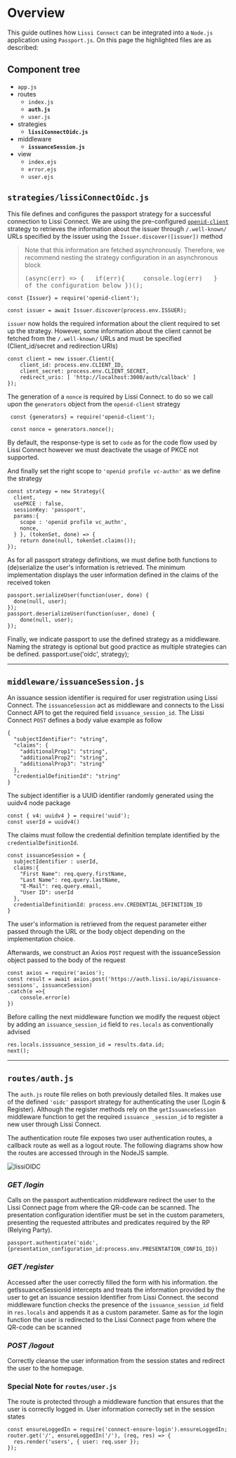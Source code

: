 # Overview

This guide outlines how `Lissi Connect` can be integrated into a `Node.js` application using `Passport.js`.
On this page the highlighted files are as described:

## Component tree

- `app.js`
- routes
  - `index.js`
  - **`auth.js`**
  - `user.js`
- strategies
  - **`lissiConnectOidc.js`**
- middleware
  - **`issuanceSession.js`**
- view
  - `index.ejs`
  - `error.ejs`
  - `user.ejs`

## **`strategies/lissiConnectOidc.js`**

This file defines and configures the passport strategy for a successful connection to Lissi Connect. We are using the pre-configured [`openid-client`](https://www.passportjs.org/packages/openid-client/) strategy to retrieves the information about the issuer through `/.well-known/` URLs specified by the issuer using the `Issuer.discover([issuer])` method

> Note that this information are fetched asynchronously. Therefore, we recommend nesting the strategy configuration in an asynchronous block\
    <pre>(async(err) => {
      &nbsp;&nbsp;if(err){
        &nbsp;&nbsp;&nbsp;&nbsp;console.log(err)
      &nbsp;&nbsp;}
      &nbsp;&nbsp;// Rest of the configuration below
    })();</pre>

    const {Issuer} = require('openid-client');
    
    const issuer = await Issuer.discover(process.env.ISSUER);

`issuer` now holds the required information about the client required to set up the strategy. However, some information about the client cannot be fetched from the `/.well-known/` URLs and must be specified (Client_id/secret and redirection URIs)

    const client = new issuer.Client({
        client_id: process.env.CLIENT_ID,
        client_secret: process.env.CLIENT_SECRET,
        redirect_uris: [ 'http://localhost:3000/auth/callback' ]
    });

The generation of a `nonce` is required by Lissi Connect. to do so we call upon the `generators` object from the `openid-client` strategy

     const {generators} = require('openid-client');

     const nonce = generators.nonce();

By default, the response-type is set to `code` as for the code flow used by Lissi Connect however we must deactivate the usage of PKCE not supported.

And finally set the right scope to `'openid profile vc-authn'` as we define the strategy

    const strategy = new Strategy({ 
      client,
      usePKCE : false,
      sessionKey: 'passport',
      params:{
        scope : 'openid profile vc_authn',
        nonce,
      } }, (tokenSet, done) => {
        return done(null, tokenSet.claims());
    });

As for all passport strategy definitions, we must define both functions to (de)serialize the user's information is retrieved. The minimum implementation displays the user information defined in the claims of the received token

    passport.serializeUser(function(user, done) {
      done(null, user);   
    });
    passport.deserializeUser(function(user, done) {
        done(null, user);
    });

Finally, we indicate passport to use the defined strategy as a middleware. Naming the strategy is optional but good practice as multiple strategies can be defined.
    passport.use('oidc', strategy);

------

## **`middleware/issuanceSession.js`**

An issuance session identifier is required for user registration using Lissi Connect. The `issuanceSession` act as middleware and connects to the Lissi Connect API to get the required field `issuance_session_id`. The Lissi Connect `POST` defines a body value example as follow

    {
      "subjectIdentifier": "string",
      "claims": {
        "additionalProp1": "string",
        "additionalProp2": "string",
        "additionalProp3": "string"
      },
      "credentialDefinitionId": "string"
    }

The subject identifier is a UUID identifier randomly generated using the uuidv4 node package

    const { v4: uuidv4 } = require('uuid');
    const userId = uuidv4()

The claims must follow the credential definition template identified by the `credentialDefinitionId`.

    const issuanceSession = {
      subjectIdentifier : userId,
      claims:{
        "First Name": req.query.firstName,
        "Last Name": req.query.lastName,
        "E-Mail": req.query.email,
        "User ID": userId
      },
      credentialDefinitionId: process.env.CREDENTIAL_DEFINITION_ID
    }

The user's information is retrieved from the request parameter either passed through the URL or the body object depending on the implementation choice.

Afterwards, we construct an Axios `POST` request with the issuanceSession object passed to the body of the request

    const axios = require('axios');
    const result = await axios.post('https://auth.lissi.io/api/issuance-sessions', issuanceSession)
    .catch(e =>{
        console.error(e)
    })

Before calling the next middleware function we modify the request object by adding an `issuance_session_id` field to `res.locals` as conventionally advised

    res.locals.isssuance_session_id = results.data.id;
    next();

------

## **`routes/auth.js`**

The `auth.js` route file relies on both previously detailed files. It makes use of the defined `'oidc'` passport strategy for authenticating the user (Login & Register). Although the register methods rely on the `getIssuanceSession` middleware function to get the required `issuance _session_id` to register a new user through Lissi Connect.

The authentication route file exposes two user authentication routes, a callback route as well as a logout route. The following diagrams show how the routes are accessed through in the NodeJS sample.

![lissiOIDC](https://user-images.githubusercontent.com/26570586/156165257-458b229e-7ee5-4328-9d09-976d8d05b094.png)

### *GET /login*

Calls on the passport authentication middleware redirect the user to the Lissi Connect page from where the QR-code can be scanned. The presentation configuration identifier must be set in the custom parameters, presenting the requested attributes and predicates required by the  RP (Relying Party).  

    passport.authenticate('oidc', {presentation_configuration_id:process.env.PRESENTATION_CONFIG_ID})

### *GET /register*

Accessed after the user correctly filled the form with his information. the getIssuanceSessionId intercepts and treats the information provided by the user to get an issuance session Identifier from Lissi Connect. the second middleware function checks the presence of the `issuance_session_id` field in `res.locals` and appends it as a custom parameter. Same as for the login function the user is redirected to the Lissi Connect page from where the QR-code can be scanned

### *POST /logout*

Correctly cleanse the user information from the session states and redirect the user to the homepage.

### Special Note for `routes/user.js`

The route is protected through a middleware function that ensures that the user is correctly logged in. User information correctly set in the session states

    const ensureLoggedIn = require('connect-ensure-login').ensureLoggedIn;
    router.get('/', ensureLoggedIn('/'), (req, res) => {
      res.render('users', { user: req.user });
    });
